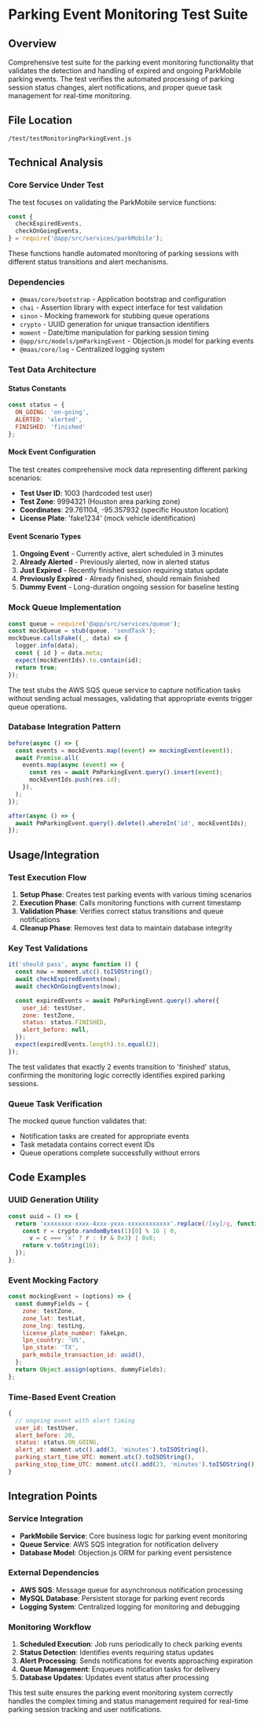 # Parking Event Monitoring Test Suite

## Overview
Comprehensive test suite for the parking event monitoring functionality that validates the detection and handling of expired and ongoing ParkMobile parking events. The test verifies the automated processing of parking session status changes, alert notifications, and proper queue task management for real-time monitoring.

## File Location
`/test/testMonitoringParkingEvent.js`

## Technical Analysis

### Core Service Under Test
The test focuses on validating the ParkMobile service functions:
```javascript
const {
  checkExpiredEvents,
  checkOnGoingEvents,
} = require('@app/src/services/parkMobile');
```

These functions handle automated monitoring of parking sessions with different status transitions and alert mechanisms.

### Dependencies
- `@maas/core/bootstrap` - Application bootstrap and configuration
- `chai` - Assertion library with expect interface for test validation
- `sinon` - Mocking framework for stubbing queue operations
- `crypto` - UUID generation for unique transaction identifiers
- `moment` - Date/time manipulation for parking session timing
- `@app/src/models/pmParkingEvent` - Objection.js model for parking events
- `@maas/core/log` - Centralized logging system

### Test Data Architecture

#### Status Constants
```javascript
const status = {
  ON_GOING: 'on-going',
  ALERTED: 'alerted', 
  FINISHED: 'finished'
};
```

#### Mock Event Configuration
The test creates comprehensive mock data representing different parking scenarios:
- **Test User ID**: 1003 (hardcoded test user)
- **Test Zone**: 9994321 (Houston area parking zone)
- **Coordinates**: 29.761104, -95.357932 (specific Houston location)
- **License Plate**: 'fake1234' (mock vehicle identification)

#### Event Scenario Types
1. **Ongoing Event** - Currently active, alert scheduled in 3 minutes
2. **Already Alerted** - Previously alerted, now in alerted status
3. **Just Expired** - Recently finished session requiring status update
4. **Previously Expired** - Already finished, should remain finished
5. **Dummy Event** - Long-duration ongoing session for baseline testing

### Mock Queue Implementation
```javascript
const queue = require('@app/src/services/queue');
const mockQueue = stub(queue, 'sendTask');
mockQueue.callsFake((_, data) => {
  logger.info(data);
  const { id } = data.meta;
  expect(mockEventIds).to.contain(id);
  return true;
});
```

The test stubs the AWS SQS queue service to capture notification tasks without sending actual messages, validating that appropriate events trigger queue operations.

### Database Integration Pattern
```javascript
before(async () => {
  const events = mockEvents.map((event) => mockingEvent(event));
  await Promise.all(
    events.map(async (event) => {
      const res = await PmParkingEvent.query().insert(event);
      mockEventIds.push(res.id);
    }),
  );
});

after(async () => {
  await PmParkingEvent.query().delete().whereIn('id', mockEventIds);
});
```

## Usage/Integration

### Test Execution Flow
1. **Setup Phase**: Creates test parking events with various timing scenarios
2. **Execution Phase**: Calls monitoring functions with current timestamp
3. **Validation Phase**: Verifies correct status transitions and queue notifications
4. **Cleanup Phase**: Removes test data to maintain database integrity

### Key Test Validations
```javascript
it('should pass', async function () {
  const now = moment.utc().toISOString();
  await checkExpiredEvents(now);
  await checkOnGoingEvents(now);

  const expiredEvents = await PmParkingEvent.query().where({
    user_id: testUser,
    zone: testZone,
    status: status.FINISHED,
    alert_before: null,
  });
  expect(expiredEvents.length).to.equal(2);
});
```

The test validates that exactly 2 events transition to 'finished' status, confirming the monitoring logic correctly identifies expired parking sessions.

### Queue Task Verification
The mocked queue function validates that:
- Notification tasks are created for appropriate events
- Task metadata contains correct event IDs
- Queue operations complete successfully without errors

## Code Examples

### UUID Generation Utility
```javascript
const uuid = () => {
  return 'xxxxxxxx-xxxx-4xxx-yxxx-xxxxxxxxxxxx'.replace(/[xy]/g, function (c) {
    const r = crypto.randomBytes(1)[0] % 16 | 0,
      v = c === 'x' ? r : (r & 0x3) | 0x8;
    return v.toString(16);
  });
};
```

### Event Mocking Factory
```javascript
const mockingEvent = (options) => {
  const dummyFields = {
    zone: testZone,
    zone_lat: testLat,
    zone_lng: testLng,
    license_plate_number: fakeLpn,
    lpn_country: 'US',
    lpn_state: 'TX',
    park_mobile_transaction_id: uuid(),
  };
  return Object.assign(options, dummyFields);
};
```

### Time-Based Event Creation
```javascript
{
  // ongoing event with alert timing
  user_id: testUser,
  alert_before: 20,
  status: status.ON_GOING,
  alert_at: moment.utc().add(3, 'minutes').toISOString(),
  parking_start_time_UTC: moment.utc().toISOString(),
  parking_stop_time_UTC: moment.utc().add(23, 'minutes').toISOString(),
}
```

## Integration Points

### Service Integration
- **ParkMobile Service**: Core business logic for parking event monitoring
- **Queue Service**: AWS SQS integration for notification delivery
- **Database Model**: Objection.js ORM for parking event persistence

### External Dependencies
- **AWS SQS**: Message queue for asynchronous notification processing
- **MySQL Database**: Persistent storage for parking event records
- **Logging System**: Centralized logging for monitoring and debugging

### Monitoring Workflow
1. **Scheduled Execution**: Job runs periodically to check parking events
2. **Status Detection**: Identifies events requiring status updates
3. **Alert Processing**: Sends notifications for events approaching expiration
4. **Queue Management**: Enqueues notification tasks for delivery
5. **Database Updates**: Updates event status after processing

This test suite ensures the parking event monitoring system correctly handles the complex timing and status management required for real-time parking session tracking and user notifications.